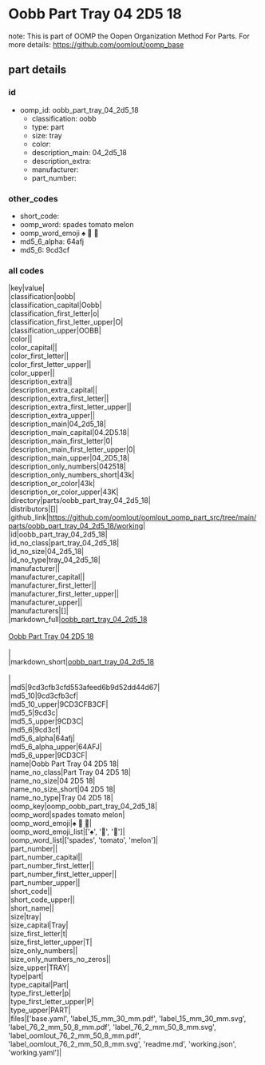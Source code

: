 # Oobb Part Tray 04 2D5 18  

note: This is part of OOMP the Oopen Organization Method For Parts. For more details: https://github.com/oomlout/oomp_base

##  part details





### id
* oomp_id: oobb_part_tray_04_2d5_18
  * classification: oobb
  * type: part
  * size: tray
  * color: 
  * description_main: 04_2d5_18
  * description_extra: 
  * manufacturer: 
  * part_number: 

### other_codes
* short_code: 
* oomp_word: spades tomato melon
* oomp_word_emoji :spades: :tomato: :melon:
* md5_6_alpha: 64afj
* md5_6: 9cd3cf

### all codes 
|key|value|  
|classification|oobb|  
|classification_capital|Oobb|  
|classification_first_letter|o|  
|classification_first_letter_upper|O|  
|classification_upper|OOBB|  
|color||  
|color_capital||  
|color_first_letter||  
|color_first_letter_upper||  
|color_upper||  
|description_extra||  
|description_extra_capital||  
|description_extra_first_letter||  
|description_extra_first_letter_upper||  
|description_extra_upper||  
|description_main|04_2d5_18|  
|description_main_capital|04.2D5.18|  
|description_main_first_letter|0|  
|description_main_first_letter_upper|0|  
|description_main_upper|04_2D5_18|  
|description_only_numbers|042518|  
|description_only_numbers_short|43k|  
|description_or_color|43k|  
|description_or_color_upper|43K|  
|directory|parts/oobb_part_tray_04_2d5_18|  
|distributors|[]|  
|github_link|https://github.com/oomlout/oomlout_oomp_part_src/tree/main/parts/oobb_part_tray_04_2d5_18/working|  
|id|oobb_part_tray_04_2d5_18|  
|id_no_class|part_tray_04_2d5_18|  
|id_no_size|04_2d5_18|  
|id_no_type|tray_04_2d5_18|  
|manufacturer||  
|manufacturer_capital||  
|manufacturer_first_letter||  
|manufacturer_first_letter_upper||  
|manufacturer_upper||  
|manufacturers|[]|  
|markdown_full|[oobb_part_tray_04_2d5_18](https://github.com/oomlout/oomlout_oomp_part_src/tree/main/parts/oobb_part_tray_04_2d5_18/working)<br>[](https://github.com/oomlout/oomlout_oomp_part_src/tree/main/parts/oobb_part_tray_04_2d5_18/working)<br>[Oobb Part Tray 04 2D5 18](https://github.com/oomlout/oomlout_oomp_part_src/tree/main/parts/oobb_part_tray_04_2d5_18/working)<br><br>|  
|markdown_short|[oobb_part_tray_04_2d5_18](https://github.com/oomlout/oomlout_oomp_part_src/tree/main/parts/oobb_part_tray_04_2d5_18/working)<br><br>|  
|md5|9cd3cfb3cfd553afeed6b9d52dd44d67|  
|md5_10|9cd3cfb3cf|  
|md5_10_upper|9CD3CFB3CF|  
|md5_5|9cd3c|  
|md5_5_upper|9CD3C|  
|md5_6|9cd3cf|  
|md5_6_alpha|64afj|  
|md5_6_alpha_upper|64AFJ|  
|md5_6_upper|9CD3CF|  
|name|Oobb Part Tray 04 2D5 18|  
|name_no_class|Part Tray 04 2D5 18|  
|name_no_size|04 2D5 18|  
|name_no_size_short|04 2D5 18|  
|name_no_type|Tray 04 2D5 18|  
|oomp_key|oomp_oobb_part_tray_04_2d5_18|  
|oomp_word|spades tomato melon|  
|oomp_word_emoji|:spades: :tomato: :melon:|  
|oomp_word_emoji_list|[':spades:', ':tomato:', ':melon:']|  
|oomp_word_list|['spades', 'tomato', 'melon']|  
|part_number||  
|part_number_capital||  
|part_number_first_letter||  
|part_number_first_letter_upper||  
|part_number_upper||  
|short_code||  
|short_code_upper||  
|short_name||  
|size|tray|  
|size_capital|Tray|  
|size_first_letter|t|  
|size_first_letter_upper|T|  
|size_only_numbers||  
|size_only_numbers_no_zeros||  
|size_upper|TRAY|  
|type|part|  
|type_capital|Part|  
|type_first_letter|p|  
|type_first_letter_upper|P|  
|type_upper|PART|  
|files|['base.yaml', 'label_15_mm_30_mm.pdf', 'label_15_mm_30_mm.svg', 'label_76_2_mm_50_8_mm.pdf', 'label_76_2_mm_50_8_mm.svg', 'label_oomlout_76_2_mm_50_8_mm.pdf', 'label_oomlout_76_2_mm_50_8_mm.svg', 'readme.md', 'working.json', 'working.yaml']|  
